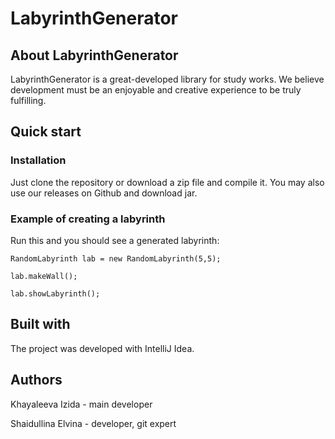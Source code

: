 # LabyrinthGenerator

## About LabyrinthGenerator
LabyrinthGenerator is a great-developed library for study works. We believe development must be an enjoyable and creative experience to be truly fulfilling.

## Quick start
### Installation
Just clone the repository or download a zip file and compile it. You may also use our releases on Github and download jar.
### Example of creating a labyrinth
Run this and you should see a generated labyrinth:

`RandomLabyrinth lab = new RandomLabyrinth(5,5);`

`lab.makeWall();`

`lab.showLabyrinth();`

## Built with
The project was developed with IntelliJ Idea.

## Authors
Khayaleeva Izida - main developer

Shaidullina Elvina - developer, git expert
